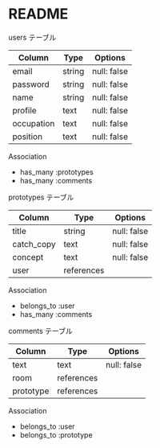 # README



users テーブル

| Column   | Type   | Options     |
| -------- | ------ | ----------- |
| email    | string | null: false |
| password | string | null: false |
| name     | string | null: false |
| profile  | text   | null: false |
| occupation | text   | null: false |
| position | text   | null: false |

Association

- has_many :prototypes
- has_many :comments



prototypes テーブル

| Column | Type   | Options     |
| ------ | ------ | ----------- |
| title  | string | null: false |
| catch_copy  | text | null: false |
| concept| text | null: false |
| user   | references |  

Association

- belongs_to :user
- has_many :comments


comments テーブル

| Column | Type       | Options                        |
| ------ | ---------- | ------------------------------ |
| text   | text       | null: false|
| room   | references | 
| prototype| references | 

Association

- belongs_to :user
- belongs_to :prototype
